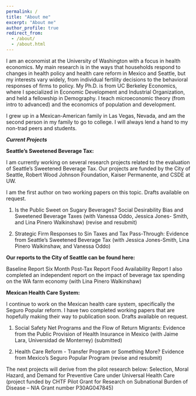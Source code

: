 ```yaml
---
permalink: /
title: "About me"
excerpt: "About me"
author_profile: true
redirect_from: 
  - /about/
  - /about.html
---
```

I am an economist at the University of Washington with a focus in health economics.  My main research is in the ways that households respond to changes in health policy and health care reform in Mexico and Seattle, but my interests vary widely, from individual fertility decisions to the behavioral responses of firms to policy.  My Ph.D. is from UC Berkeley Economics, where I specialized in Economic Development and Industrial Organization, and held a fellowship in Demography.  I teach microeconomic theory (from intro to advanced) and the economics of population and development.   

I grew up in a Mexican-American family in Las Vegas, Nevada, and am the second person in my family to go to college.  I will always lend a hand to my non-trad peers and students.  

<b><i>Current Projects</i></b>

<b>Seattle’s Sweetened Beverage Tax:</b>

I am currently working on several research projects related to the evaluation of Seattle’s Sweetened Beverage Tax.  Our projects are funded by the City of Seattle, Robert Wood Johnson Foundation, Kaiser Permanente, and CSDE at UW.

I am the first author on two working papers on this topic.  Drafts available on request.  

1. Is the Public Sweet on Sugary Beverages? Social Desirability Bias and Sweetened Beverage Taxes (with Vanessa Oddo, Jessica Jones-      Smith, and Lina Pinero Walkinshaw) (revise and resubmit)

2. Strategic Firm Responses to Sin Taxes and Tax Pass-Through: Evidence from Seattle’s Sweetened Beverage Tax (with Jessica Jones-Smith, Lina Pinero Walkinshaw, and Vanessa Oddo)

<b>Our reports to the City of Seattle can be found here:</b>

Baseline Report
Six Month Post-Tax Report
Food Availability Report
I also completed an independent report on the impact of beverage tax spending on the WA farm economy (with Lina Pinero Walkinshaw)

<b>Mexican Health Care System:</b>

I continue to work on the Mexican health care system, specifically the Seguro Popular reform.  I have two completed working papers that are hopefully making their way to publication soon.  Drafts available on request.

1. Social Safety Net Programs and the Flow of Return Migrants: Evidence from the Public Provision of Health Insurance in Mexico (with Jaime Lara, Universidad de Monterrey) (submitted)

2. Health Care Reform - Transfer Program or Something More?  Evidence from Mexico’s Seguro Popular Program (revise and resubmit)

The next projects will derive from the pilot research below:
Selection, Moral Hazard, and Demand for Preventive Care under Universal Health Care
(project funded by CHTF Pilot Grant for Research on Subnational Burden of Disease – NIA Grant number P30AG047845)

